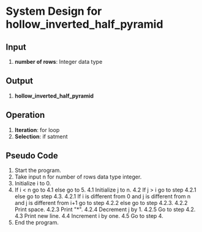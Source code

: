 # System Design for hollow_inverted_half_pyramid

## Input
1. **number of rows**: Integer data type

## Output
1. **hollow_inverted_half_pyramid**

## Operation
1. **Iteration**: for loop
2. **Selection**: if satment

## Pseudo Code
1. Start the program.
2. Take input n for number of rows data type integer.
3. Initialize i to 0.
4. If i < n go to 4.1 else go to 5.
    4.1 Initialize j to n.
    4.2 If j > i go to step 4.2.1 else go to step 4.3.
        4.2.1 If i is different from 0 and j is different from n and j is different from i+1 go to step 4.2.2 else go to step 4.2.3.
        4.2.2 Print space.
        4.2.3 Print "*".
        4.2.4 Decrement j by 1.
        4.2.5 Go to step 4.2.
    4.3 Print new line.
    4.4 Increment i by one.
    4.5 Go to step 4.
5. End the program.